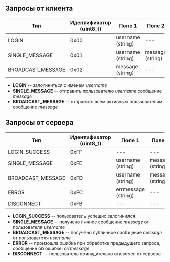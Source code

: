 ## Запросы от клиента
| Тип | Идентификатор (uint8_t)| Поле 1 | Поле 2 |
| ------ | ------ | ------ | ------ |
| LOGIN | 0x00 | username (string) | --- |
| SINGLE_MESSAGE | 0x01 | username (string) | message (string) |
| BROADCAST_MESSAGE | 0x02 | message (string) | --- |

- **LOGIN** -- залогиниться с именем *username*
- **SINGLE_MESSAGE** -- отправить пользователю *username* сообщение *message*
- **BROADCAST_MESSAGE** -- отправить всем активным пользователям сообщение *message*

## Запросы от сервера
| Тип | Идентификатор (uint8_t)| Поле 1 | Поле 2 |
| ------ | ------ | ------ | ------ |
| LOGIN_SUCCESS | 0xFF | --- | --- |
| SINGLE_MESSAGE | 0xFE | username (string) | message (string) |
| BROADCAST_MESSAGE | 0xFD | username (string) | message (string) |
| ERROR | 0xFC | errmessage (string) | --- |
| DISCONNECT | 0xFB | --- | --- |

- **LOGIN_SUCCESS** -- пользователь успешно залогинился
- **SINGLE_MESSAGE** -- получено личное сообщение *message* от пользователя *username*
- **BROADCAST_MESSAGE** -- получено публичное сообщение *message* от пользователя *username*
- **ERROR** -- произошла ошибка при обработке предыдущего запроса, сообщение об ошибке: *errmessage*
- **DISCONNECT** -- пользователь принудительно отключен от сервера
